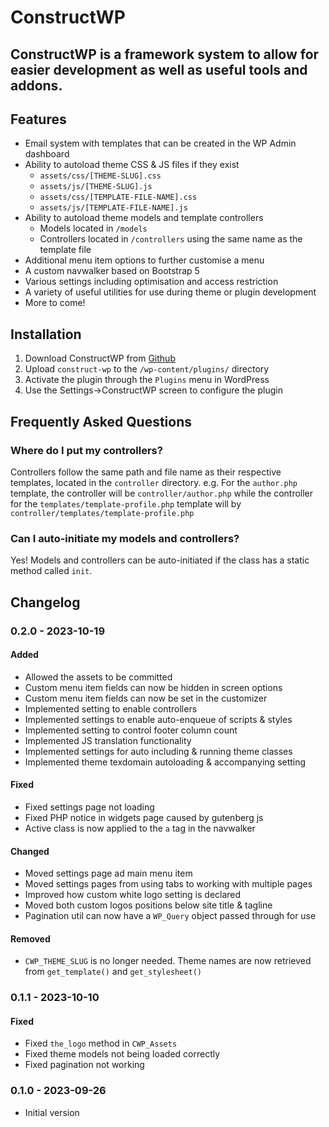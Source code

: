 # ConstructWP

## ConstructWP is a framework system to allow for easier development as well as useful tools and addons.

## Features
* Email system with templates that can be created in the WP Admin dashboard
* Ability to autoload theme CSS & JS files if they exist
  * `assets/css/[THEME-SLUG].css`
  * `assets/js/[THEME-SLUG].js`
  * `assets/css/[TEMPLATE-FILE-NAME].css`
  * `assets/js/[TEMPLATE-FILE-NAME].js`
* Ability to autoload theme models and template controllers
  * Models located in `/models`
  * Controllers located in `/controllers` using the same name as the template file
* Additional menu item options to further customise a menu
* A custom navwalker based on Bootstrap 5
* Various settings including optimisation and access restriction
* A variety of useful utilities for use during theme or plugin development
* More to come!

## Installation

1. Download ConstructWP from [Github](https://github.com/apalfrey/construct-wp)
2. Upload `construct-wp` to the `/wp-content/plugins/` directory
3. Activate the plugin through the `Plugins` menu in WordPress
4. Use the Settings->ConstructWP screen to configure the plugin

## Frequently Asked Questions

### Where do I put my controllers?

Controllers follow the same path and file name as their respective templates, located in the `controller` directory. e.g. For the `author.php` template, the controller will be `controller/author.php` while the controller for the `templates/template-profile.php` template will by `controller/templates/template-profile.php`

### Can I auto-initiate my models and controllers?

Yes! Models and controllers can be auto-initiated if the class has a static method called `init`.

## Changelog

### 0.2.0 - 2023-10-19

#### Added

* Allowed the assets to be committed
* Custom menu item fields can now be hidden in screen options
* Custom menu item fields can now be set in the customizer
* Implemented setting to enable controllers
* Implemented settings to enable auto-enqueue of scripts & styles
* Implemented setting to control footer column count
* Implemented JS translation functionality
* Implemented settings for auto including & running theme classes
* Implemented theme texdomain autoloading & accompanying setting

#### Fixed

* Fixed settings page not loading
* Fixed PHP notice in widgets page caused by gutenberg js
* Active class is now applied to the `a` tag in the navwalker

#### Changed

* Moved settings page ad main menu item
* Moved settings pages from using tabs to working with multiple pages
* Improved how custom white logo setting is declared
* Moved both custom logos positions below site title & tagline
* Pagination util can now have a `WP_Query` object passed through for use

#### Removed

* `CWP_THEME_SLUG` is no longer needed. Theme names are now retrieved from `get_template()` and `get_stylesheet()`

### 0.1.1 - 2023-10-10

#### Fixed

* Fixed `the_logo` method in `CWP_Assets`
* Fixed theme models not being loaded correctly
* Fixed pagination not working

### 0.1.0 - 2023-09-26

* Initial version